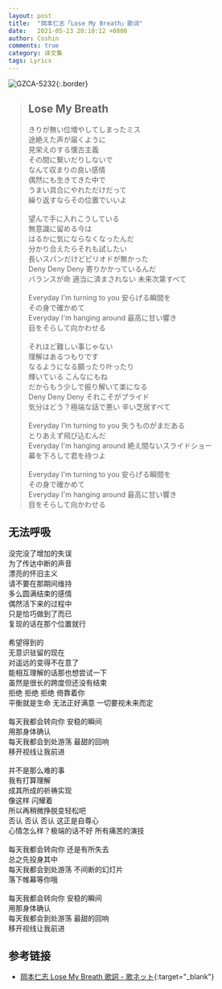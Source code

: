 ```yaml
---
layout: post
title:  "岡本仁志「Lose My Breath」歌词"
date:   2021-05-23 20:10:12 +0800
author: Coshin
comments: true
category: 译文集
tags: Lyrics
---
```

![GZCA-5232](https://ganekuro.github.io/images/discography/other/GZCA-5232.jpg){:.border}

<blockquote class="original">
  <h2>Lose My Breath</h2>
  <p>
    きりが無い位増やしてしまったミス<br>
    途絶えた声が届くように<br>
    見栄えのする懐古主義<br>
    その間に繋いだりしないで<br>
    なんて収まりの良い感情<br>
    偶然にも生きてきた中で<br>
    うまい具合にやれただけだって<br>
    繰り返すならその位置でいいよ<br>
    <br>
    望んで手に入れこうしている<br>
    無意識に留める今は<br>
    はるかに気にならなくなったんだ<br>
    分かり合えたらそれも試したい<br>
    長いスパンだけどピリオドが無かった<br>
    Deny Deny Deny 寄りかかっているんだ<br>
    バランスが命 適当に済まされない 未来次第すべて<br>
    <br>
    Everyday I'm turning to you 安らげる瞬間を<br>
    その身で確かめて<br>
    Everyday I'm hanging around 最高に甘い響き<br>
    目をそらして向かわせる<br>
    <br>
    それほど難しい事じゃない<br>
    理解はあるつもりです<br>
    なるようになる願ったり叶ったり<br>
    輝いている こんなにもね<br>
    だからもう少しで振り解いて楽になる<br>
    Deny Deny Deny それこそがプライド<br>
    気分はどう？極端な話で悪い 辛い芝居すべて<br>
    <br>
    Everyday I'm turning to you 失うものがまだある<br>
    とりあえず飛び込むんだ<br>
    Everyday I'm hanging around 絶え間ないスライドショー<br>
    幕を下ろして君を待つよ<br>
    <br>
    Everyday I'm turning to you 安らげる瞬間を<br>
    その身で確かめて<br>
    Everyday I'm hanging around 最高に甘い響き<br>
    目をそらして向かわせる
  </p>
</blockquote>

<div class="translation">
  <h2>无法呼吸</h2>
  <p>
    没完没了增加的失误<br>
    为了传达中断的声音<br>
    漂亮的怀旧主义<br>
    请不要在那期间维持<br>
    多么圆满结束的感情<br>
    偶然活下来的过程中<br>
    只是恰巧做到了而已<br>
    复现的话在那个位置就行<br>
    <br>
    希望得到的<br>
    无意识驻留的现在<br>
    对遥远的变得不在意了<br>
    能相互理解的话那也想尝试一下<br>
    虽然是很长的跨度但还没有结束<br>
    拒绝 拒绝 拒绝 倚靠着你<br>
    平衡就是生命 无法正好满意 一切要视未来而定<br>
    <br>
    每天我都会转向你 安稳的瞬间<br>
    用那身体确认<br>
    每天我都会到处游荡 最甜的回响<br>
    移开视线让我前进<br>
    <br>
    并不是那么难的事<br>
    我有打算理解<br>
    成其所成的祈祷实现<br>
    像这样 闪耀着<br>
    所以再稍微挣脱变轻松吧<br>
    否认 否认 否认 这正是自尊心<br>
    心情怎么样？极端的话不好 所有痛苦的演技<br>
    <br>
    每天我都会转向你 还是有所失去<br>
    总之先投身其中<br>
    每天我都会到处游荡 不间断的幻灯片<br>
    落下帷幕等你哦<br>
    <br>
    每天我都会转向你 安稳的瞬间<br>
    用那身体确认<br>
    每天我都会到处游荡 最甜的回响<br>
    移开视线让我前进
  </p>
</div>

## 参考链接

* [岡本仁志 Lose My Breath 歌詞 - 歌ネット](https://www.uta-net.com/song/105973/){:target="_blank"}

